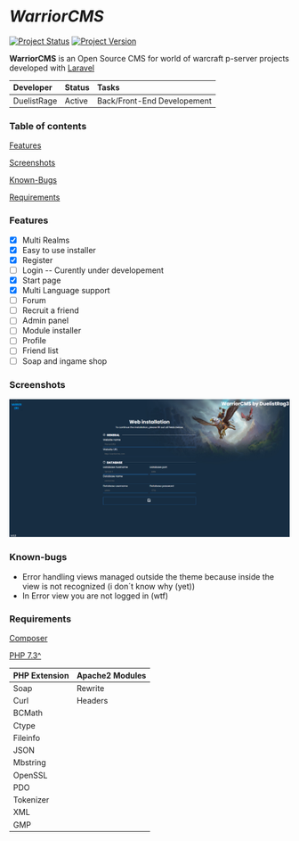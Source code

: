 # _WarriorCMS_

[![Project Status](https://img.shields.io/badge/Status-Beta-yellow.svg?style=flat-square)](#)
[![Project Version](https://img.shields.io/badge/Version-0.5.0-green.svg?style=flat-square)](#)

**WarriorCMS** is an Open Source CMS for world of warcraft p-server projects developed with [Laravel](https://laravel.com)

| Developer | Status | Tasks |
| :----------- | :---------- | :---------- |
| DuelistRage | Active | Back/Front-End Developement |

### Table of contents

[Features](#Features)

[Screenshots](#Screenshots)

[Known-Bugs](#Known-bugs)

[Requirements](#Requirements)

### Features

- [x] Multi Realms
- [x] Easy to use installer
- [x] Register
- [ ] Login -- Curently under developement
- [x] Start page
- [x] Multi Language support
- [ ] Forum
- [ ] Recruit a friend
- [ ] Admin panel
- [ ] Module installer
- [ ] Profile
- [ ] Friend list
- [ ] Soap and ingame shop

### Screenshots

![Alt text](/screenshots/Screenshot1.png?raw=true "Installer")

### Known-bugs

- Error handling views managed outside the theme because inside the view is not recognized (i don´t know why (yet))
- In Error view you are not logged in (wtf)

### Requirements

[Composer](https://getcomposer.org/)

[PHP 7.3^](https://www.php.net)

| PHP Extension | Apache2 Modules |
| :----------- | :---------- |
| Soap | Rewrite |
| Curl | Headers |
| BCMath |
| Ctype |
| Fileinfo |
| JSON |
| Mbstring |
| OpenSSL |
| PDO |
| Tokenizer |
| XML |
| GMP |

